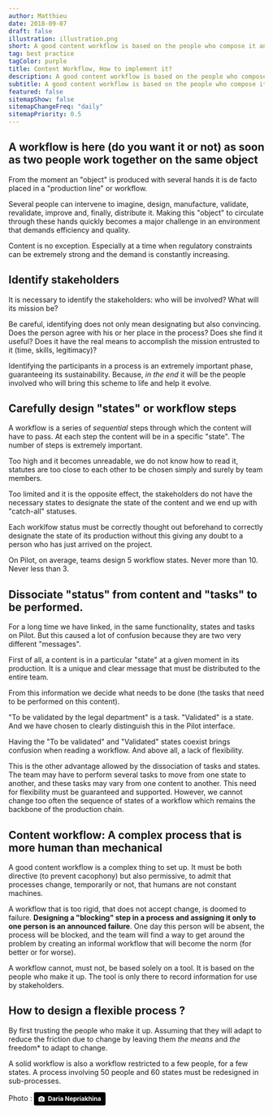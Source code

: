 ```yaml
---
author: Matthieu
date: 2018-09-07
draft: false
illustration: illustration.png
short: A good content workflow is based on the people who compose it and not on the tools that are only there to "inform" stakeholders....
tag: best practice
tagColor: purple
title: Content Workflow, How to implement it?
description: A good content workflow is based on the people who compose it and not on the tools that are only there to "inform" stakeholders.
subtitle: A good content workflow is based on the people who compose it and not on the tools that are only there to "inform" stakeholders.
featured: false
sitemapShow: false
sitemapChangeFreq: "daily"
sitemapPriority: 0.5
---
```


## A workflow is here (do you want it or not) as soon as two people work together on the same object

From the moment an "object" is produced with several hands it is de facto placed in a "production line" or workflow.

Several people can intervene to imagine, design, manufacture, validate, revalidate, improve and, finally, distribute it. Making this "object" to circulate through these hands quickly becomes a major challenge in an environment that demands efficiency and quality.

Content is no exception. Especially at a time when regulatory constraints can be extremely strong and the demand is constantly increasing.

## Identify stakeholders

It is necessary to identify the stakeholders: who will be involved? What will its mission be?

Be careful, identifying does not only mean designating but also convincing. Does the person agree with his or her place in the process? Does she find it useful? Does it have the real means to accomplish the mission entrusted to it (time, skills, legitimacy)?

Identifying the participants in a process is an extremely important phase, guaranteeing its sustainability. Because, _in the end_ it will be the people involved who will bring this scheme to life and help it evolve.

## Carefully design "states" or workflow steps

A workflow is a series of _sequential_ steps through which the content will have to pass. At each step the content will be in a specific "state". The number of steps is extremely important.

Too high and it becomes unreadable, we do not know how to read it, statutes are too close to each other to be chosen simply and surely by team members.

Too limited and it is the opposite effect, the stakeholders do not have the necessary states to designate the state of the content and we end up with "catch-all" statuses.

Each worklfow status must be correctly thought out beforehand to correctly designate the state of its production without this giving any doubt to a person who has just arrived on the project.

On Pilot, on average, teams design 5 workflow states. Never more than 10. Never less than 3.

## Dissociate "status" from content and "tasks" to be performed.

For a long time we have linked, in the same functionality, states and tasks on Pilot. But this caused a lot of confusion because they are two very different "messages".

First of all, a content is in a particular "state" at a given moment in its production. It is a unique and clear message that must be distributed to the entire team.

From this information we decide what needs to be done (the tasks that need to be performed on this content).

"To be validated by the legal department" is a task. "Validated" is a state. And we have chosen to clearly distinguish this in the Pilot interface.

Having the "To be validated" and "Validated" states coexist brings confusion when reading a workflow. And above all, a lack of flexibility.

This is the other advantage allowed by the dissociation of tasks and states. The team may have to perform several tasks to move from one state to another, and these tasks may vary from one content to another. This need for flexibility must be guaranteed and supported. However, we cannot change too often the sequence of states of a workflow which remains the backbone of the production chain.

## Content workflow: A complex process that is more human than mechanical

A good content workflow is a complex thing to set up. It must be both directive (to prevent cacophony) but also permissive, to admit that processes change, temporarily or not, that humans are not constant machines.

A workflow that is too rigid, that does not accept change, is doomed to failure. **Designing a "blocking" step in a process and assigning it only to one person is an announced failure**. One day this person will be absent, the process will be blocked, and the team will find a way to get around the problem by creating an informal workflow that will become the norm (for better or for worse).

A workflow cannot, must not, be based solely on a tool. It is based on the people who make it up. The tool is only there to record information for use by stakeholders.

## How to design a flexible process ?

By first trusting the people who make it up. Assuming that they will adapt to reduce the friction due to change by leaving them _the means_ and _the_ freedom\* to adapt to change.

A solid workflow is also a workflow restricted to a few people, for a few states. A process involving 50 people and 60 states must be redesigned in sub-processes.

Photo : <a style="background-color:black;color:white;text-decoration:none;padding:4px 6px;font-family:-apple-system, BlinkMacSystemFont, &quot;San Francisco&quot;, &quot;Helvetica Neue&quot;, Helvetica, Ubuntu, Roboto, Noto, &quot;Segoe UI&quot;, Arial, sans-serif;font-size:12px;font-weight:bold;line-height:1.2;display:inline-block;border-radius:3px" href="https://unsplash.com/@epicantus?utm_medium=referral&amp;utm_campaign=photographer-credit&amp;utm_content=creditBadge" target="_blank" rel="noopener noreferrer" title="Download free do whatever you want high-resolution photos from Daria Nepriakhina"><span style="display:inline-block;padding:2px 3px"><svg xmlns="http://www.w3.org/2000/svg" style="height:12px;width:auto;position:relative;vertical-align:middle;top:-1px;fill:white" viewBox="0 0 32 32"><title>unsplash-logo</title><path d="M20.8 18.1c0 2.7-2.2 4.8-4.8 4.8s-4.8-2.1-4.8-4.8c0-2.7 2.2-4.8 4.8-4.8 2.7.1 4.8 2.2 4.8 4.8zm11.2-7.4v14.9c0 2.3-1.9 4.3-4.3 4.3h-23.4c-2.4 0-4.3-1.9-4.3-4.3v-15c0-2.3 1.9-4.3 4.3-4.3h3.7l.8-2.3c.4-1.1 1.7-2 2.9-2h8.6c1.2 0 2.5.9 2.9 2l.8 2.4h3.7c2.4 0 4.3 1.9 4.3 4.3zm-8.6 7.5c0-4.1-3.3-7.5-7.5-7.5-4.1 0-7.5 3.4-7.5 7.5s3.3 7.5 7.5 7.5c4.2-.1 7.5-3.4 7.5-7.5z"></path></svg></span><span style="display:inline-block;padding:2px 3px">Daria Nepriakhina</span></a>
